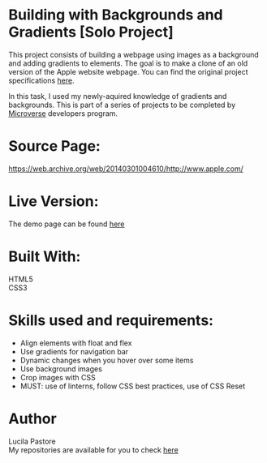 # Building with Backgrounds and Gradients [Solo Project] 

This project consists of building a webpage using images as a background and adding gradients to elements. The goal is to make a clone of an old version of the Apple website webpage. You can find the original project specifications [here](https://www.theodinproject.com/courses/html5-and-css3/lessons/building-with-backgrounds-and-gradients).

In this task, I used my newly-aquired knowledge of gradients and backgrounds. This is part of a series of projects to be completed by [Microverse](https://www.microverse.org/) developers program.

# Source Page:
https://web.archive.org/web/20140301004610/http://www.apple.com/

# Live Version:
The demo page can be found [here](#)

# Built With:
HTML5 <br>
CSS3

# Skills used and requirements:

- Align elements with float and flex
- Use gradients for navigation bar
- Dynamic changes when you hover over some items
- Use background images
- Crop images with CSS
- MUST: use of linterns, follow CSS best practices, use of CSS Reset

# Author
Lucila Pastore <br>
My repositories are available for you to check [here](https://github.com/lucilapastore)
